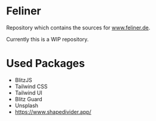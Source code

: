 # Feliner

Repository which contains the sources for www.feliner.de.

Currently this is a WIP repository.

# Used Packages

- BlitzJS
- Tailwind CSS
- Tailwind UI
- Blitz Guard
- Unsplash
- https://www.shapedivider.app/
